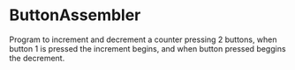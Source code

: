 # ButtonAssembler
Program to increment and decrement a counter pressing 2 buttons, when button 1 is pressed the increment begins, and when button pressed beggins the decrement.
